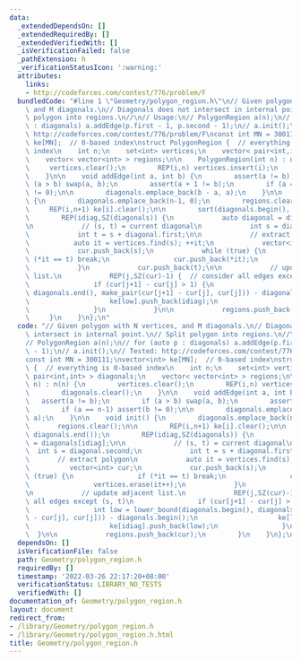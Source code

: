 ```yaml
---
data:
  _extendedDependsOn: []
  _extendedRequiredBy: []
  _extendedVerifiedWith: []
  _isVerificationFailed: false
  _pathExtension: h
  _verificationStatusIcon: ':warning:'
  attributes:
    links:
    - http://codeforces.com/contest/776/problem/F
  bundledCode: "#line 1 \"Geometry/polygon_region.h\"\n// Given polygon with N vertices,\
    \ and M diagonals.\n// Diagonals does not intersect in internal point.\n// Split\
    \ polygon into regions.\n//\n// Usage:\n// PolygonRegion a(n);\n// for (auto p\
    \ : diagonals) a.addEdge(p.first - 1, p.second - 1);\n// a.init();\n// Tested:\
    \ http://codeforces.com/contest/776/problem/F\nconst int MN = 300111;\nvector<int>\
    \ ke[MN];  // 0-based index\nstruct PolygonRegion {  // everything is 0-based\
    \ index\n    int n;\n    set<int> vertices;\n    vector< pair<int,int> > diagonals;\n\
    \    vector< vector<int> > regions;\n\n    PolygonRegion(int n) : n(n) {\n   \
    \     vertices.clear();\n        REP(i,n) vertices.insert(i);\n        diagonals.clear();\n\
    \    }\n\n    void addEdge(int a, int b) {\n        assert(a != b);\n        if\
    \ (a > b) swap(a, b);\n        assert(a + 1 != b);\n        if (a == n-1) assert(b\
    \ != 0);\n\n        diagonals.emplace_back(b - a, a);\n    }\n\n    void init()\
    \ {\n        diagonals.emplace_back(n-1, 0);\n        regions.clear();\n\n   \
    \     REP(i,n+1) ke[i].clear();\n\n        sort(diagonals.begin(), diagonals.end());\n\
    \        REP(idiag,SZ(diagonals)) {\n            auto diagonal = diagonals[idiag];\n\
    \n            // (s, t) = current diagonal\n            int s = diagonal.second;\n\
    \            int t = s + diagonal.first;\n\n            // extract polygon\n \
    \           auto it = vertices.find(s); ++it;\n            vector<int> cur;\n\
    \            cur.push_back(s);\n            while (true) {\n                if\
    \ (*it == t) break;\n                cur.push_back(*it);\n                vertices.erase(it++);\n\
    \            }\n            cur.push_back(t);\n\n            // update adjacent\
    \ list.\n            REP(j,SZ(cur)-1) {  // consider all edges except (s, t)\n\
    \                if (cur[j+1] - cur[j] > 1) {\n                    int low = lower_bound(diagonals.begin(),\
    \ diagonals.end(), make_pair(cur[j+1] - cur[j], cur[j])) - diagonals.begin();\n\
    \                    ke[low].push_back(idiag);\n                    ke[idiag].push_back(low);\n\
    \                }\n            }\n\n            regions.push_back(cur);\n   \
    \     }\n    }\n};\n"
  code: "// Given polygon with N vertices, and M diagonals.\n// Diagonals does not\
    \ intersect in internal point.\n// Split polygon into regions.\n//\n// Usage:\n\
    // PolygonRegion a(n);\n// for (auto p : diagonals) a.addEdge(p.first - 1, p.second\
    \ - 1);\n// a.init();\n// Tested: http://codeforces.com/contest/776/problem/F\n\
    const int MN = 300111;\nvector<int> ke[MN];  // 0-based index\nstruct PolygonRegion\
    \ {  // everything is 0-based index\n    int n;\n    set<int> vertices;\n    vector<\
    \ pair<int,int> > diagonals;\n    vector< vector<int> > regions;\n\n    PolygonRegion(int\
    \ n) : n(n) {\n        vertices.clear();\n        REP(i,n) vertices.insert(i);\n\
    \        diagonals.clear();\n    }\n\n    void addEdge(int a, int b) {\n     \
    \   assert(a != b);\n        if (a > b) swap(a, b);\n        assert(a + 1 != b);\n\
    \        if (a == n-1) assert(b != 0);\n\n        diagonals.emplace_back(b - a,\
    \ a);\n    }\n\n    void init() {\n        diagonals.emplace_back(n-1, 0);\n \
    \       regions.clear();\n\n        REP(i,n+1) ke[i].clear();\n\n        sort(diagonals.begin(),\
    \ diagonals.end());\n        REP(idiag,SZ(diagonals)) {\n            auto diagonal\
    \ = diagonals[idiag];\n\n            // (s, t) = current diagonal\n          \
    \  int s = diagonal.second;\n            int t = s + diagonal.first;\n\n     \
    \       // extract polygon\n            auto it = vertices.find(s); ++it;\n  \
    \          vector<int> cur;\n            cur.push_back(s);\n            while\
    \ (true) {\n                if (*it == t) break;\n                cur.push_back(*it);\n\
    \                vertices.erase(it++);\n            }\n            cur.push_back(t);\n\
    \n            // update adjacent list.\n            REP(j,SZ(cur)-1) {  // consider\
    \ all edges except (s, t)\n                if (cur[j+1] - cur[j] > 1) {\n    \
    \                int low = lower_bound(diagonals.begin(), diagonals.end(), make_pair(cur[j+1]\
    \ - cur[j], cur[j])) - diagonals.begin();\n                    ke[low].push_back(idiag);\n\
    \                    ke[idiag].push_back(low);\n                }\n          \
    \  }\n\n            regions.push_back(cur);\n        }\n    }\n};\n"
  dependsOn: []
  isVerificationFile: false
  path: Geometry/polygon_region.h
  requiredBy: []
  timestamp: '2022-03-26 22:17:20+08:00'
  verificationStatus: LIBRARY_NO_TESTS
  verifiedWith: []
documentation_of: Geometry/polygon_region.h
layout: document
redirect_from:
- /library/Geometry/polygon_region.h
- /library/Geometry/polygon_region.h.html
title: Geometry/polygon_region.h
---
```

